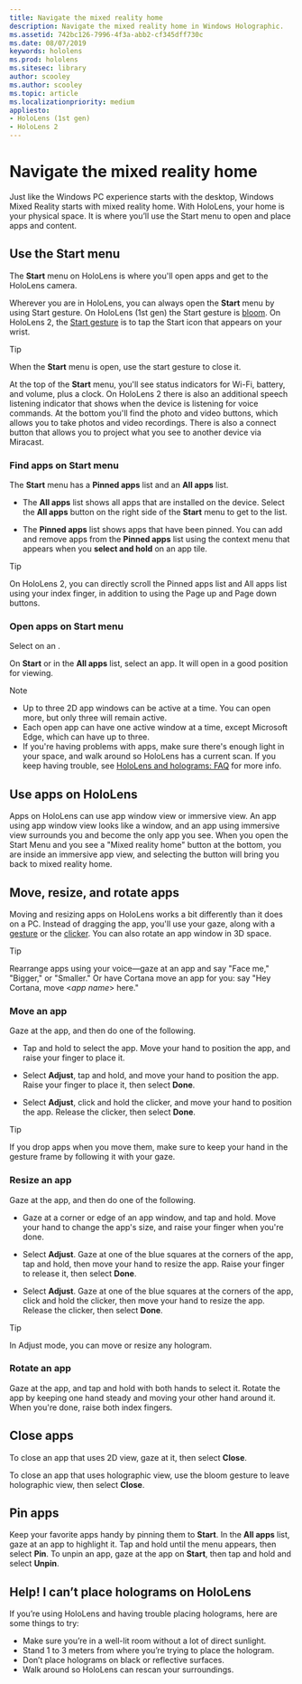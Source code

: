 ```yaml
---
title: Navigate the mixed reality home
description: Navigate the mixed reality home in Windows Holographic.
ms.assetid: 742bc126-7996-4f3a-abb2-cf345dff730c
ms.date: 08/07/2019
keywords: hololens
ms.prod: hololens
ms.sitesec: library
author: scooley
ms.author: scooley
ms.topic: article
ms.localizationpriority: medium
appliesto:
- HoloLens (1st gen)
- HoloLens 2
---
```


# Navigate the mixed reality home

Just like the Windows PC experience starts with the desktop, Windows Mixed Reality starts with mixed reality home. With HoloLens, your home is your physical space.  It is where you’ll use the Start menu to open and place apps and content.

## Use the Start menu

The **Start** menu on HoloLens is where you'll open apps and get to the HoloLens camera.

Wherever you are in HoloLens, you can always open the **Start** menu by using Start gesture.  On HoloLens (1st gen) the Start gesture is [bloom](https://support.microsoft.com/help/12644/hololens-use-gestures). On HoloLens 2, the [Start gesture](hololens2-basic-usage.md#navigate-windows-holographic) is to tap the Start icon that appears on your wrist. 

> [!TIP]
> When the **Start** menu is open, use the start gesture to close it.

At the top of the **Start** menu, you'll see status indicators for Wi-Fi, battery, and volume, plus a clock. On HoloLens 2 there is also an additional speech listening indicator that shows when the device is listening for voice commands. At the bottom you'll find the photo and video buttons, which allows you to take photos and video recordings.  There is also a connect button that allows you to project what you see to another device via Miracast.

### Find apps on Start menu

The **Start** menu has a **Pinned apps** list and an **All apps** list.

- The **All apps** list shows all apps that are installed on the device.  Select the **All apps** button on the right side of the **Start** menu to get to the list.

- The **Pinned apps** list shows apps that have been pinned. You can add and remove apps from the **Pinned apps** list using the context menu that appears when you **select and hold** on an app tile.
 
> [!TIP]
> On HoloLens 2, you can directly scroll the Pinned apps list and All apps list using your index finger, in addition to using the Page up and Page down buttons.

### Open apps on Start menu

Select on an .

On **Start** or in the **All apps** list, select an app. It will open in a good position for viewing.

>[!NOTE]
>- Up to three 2D app windows can be active at a time. You can open more, but only three will remain active.
>- Each open app can have one active window at a time, except Microsoft Edge, which can have up to three.
>- If you're having problems with apps, make sure there's enough light in your space, and walk around so HoloLens has a current scan. If you keep having trouble, see [HoloLens and holograms: FAQ](https://support.microsoft.com/help/13456/hololens-and-holograms-faq) for more info.


## Use apps on HoloLens

Apps on HoloLens can use app window view or immersive view. An app using app window view looks like a window, and an app using immersive view surrounds you and become the only app you see.  When you open the Start Menu and you see a "Mixed reality home" button at the bottom, you are inside an immersive app view, and selecting the button will bring you back to mixed reality home.


## Move, resize, and rotate apps

Moving and resizing apps on HoloLens works a bit differently than it does on a PC. Instead of dragging the app, you'll use your gaze, along with a [gesture](https://support.microsoft.com/help/12644/hololens-use-gestures) or the [clicker](hololens-clicker.md). You can also rotate an app window in 3D space.

> [!TIP]
> Rearrange apps using your voice&mdash;gaze at an app and say "Face me," "Bigger," or "Smaller." Or have Cortana move an app for you: say "Hey Cortana, move &lt;*app name*&gt; here."

### Move an app

Gaze at the app, and then do one of the following.

- Tap and hold to select the app. Move your hand to position the app, and raise your finger to place it.

- Select **Adjust**,&nbsp;tap and hold, and move your hand to position the app. Raise your finger to place it, then select **Done**.
- Select **Adjust**, click and hold the clicker, and move your hand to position the app. Release the clicker, then select **Done**.

> [!TIP]
> If you drop apps when you move them, make sure to keep your hand in the gesture frame by following it with your gaze.

### Resize an app

Gaze at the app,&nbsp;and then do one of the following.

- Gaze at a corner or edge of an app window, and tap and hold. Move your hand to change the app's size, and raise your finger when you're done.

- Select **Adjust**. Gaze at one of the blue squares at the corners of the app, tap and hold, then move your hand to resize the app. Raise your finger to release it, then select **Done**.
- Select **Adjust**. Gaze at one of the blue squares at the corners of the app, click and hold the clicker, then move your hand to resize the app. Release the clicker, then select **Done**.

> [!TIP]
> In Adjust mode, you can move or resize any hologram.

### Rotate an app

Gaze at the app, and tap and hold with both hands to select it. Rotate the app by keeping one hand steady and moving your other hand around it. When you're done, raise both index fingers.

## Close apps

To close an app that uses 2D view, gaze at it, then select **Close**.

To close an app that uses holographic view, use the bloom gesture to leave holographic view, then select **Close**.

## Pin apps

Keep your favorite apps handy by pinning them to **Start**. In the **All apps** list, gaze at an app to highlight it. Tap and hold until the menu appears, then select **Pin**. To unpin an app, gaze at the app on **Start**, then tap and hold and select **Unpin**.

## Help! I can’t place holograms on HoloLens

If you’re using HoloLens and having trouble placing holograms, here are some things to try:

- Make sure you’re in a well-lit room without a lot of direct sunlight.
- Stand 1 to 3 meters from where you’re trying to place the hologram.
- Don’t place holograms on black or reflective surfaces.
- Walk around so HoloLens can rescan your surroundings.

